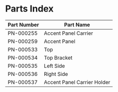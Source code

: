 # Parts Index

| Part Number | Part Name                   |
|-------------|-----------------------------|
| PN-000255   | Accent Panel Carrier        |
| PN-000259   | Accent Panel                |
| PN-000533   | Top                         |
| PN-000534   | Top Bracket                 |
| PN-000535   | Left Side                   |
| PN-000536   | Right Side                  |
| PN-000537   | Accent Panel Carrier Holder |

